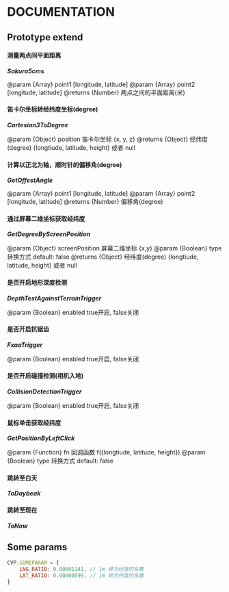 # DOCUMENTATION

## Prototype extend

#### 测量两点间平面距离

***Sakura5cms***

@param {Array} point1 [longitude, latitude]
@param {Array} point2 [longitude, latitude]
@returns {Number} 两点之间的平面距离(米)

#### 笛卡尔坐标转经纬度坐标(degree)

***Cartesian3ToDegree***

@param {Object} position 笛卡尔坐标 {x, y, z}
@returns {Object} 经纬度(degree) {longtiude, latitude, height} 或者 null

#### 计算以正北为轴，顺时针的偏移角(degree)

***GetOffestAngle***

@param {Array} point1 [longitude, latitude]
@param {Array} point2 [longitude, latitude]
@returns {Number} 偏移角(degree)

#### 通过屏幕二维坐标获取经纬度

***GetDegreeByScreenPosition***

@param {Object} screenPosition 屏幕二维坐标 {x,y}
@param {Boolean} type 转换方式 default: false
@returns {Object} 经纬度(degree) {longtiude, latitude, height} 或者 null

#### 是否开启地形深度检测

***DepthTestAgainstTerrainTrigger***

@param {Boolean} enabled true开启, false关闭

#### 是否开启抗锯齿

***FxaaTrigger***

@param {Boolean} enabled true开启, false关闭

#### 是否开启碰撞检测(相机入地)

***CollisionDetectionTrigger***

@param {Boolean} enabled true开启, false关闭

#### 鼠标单击获取经纬度

***GetPositionByLeftClick***

@param {Function} fn 回调函数 f({longtiude, latitude, height})
@param {Boolean} type 转换方式 default: false

#### 跳转至白天

***ToDaybeak***

#### 跳转至现在

***ToNow***

## Some params

```javascript
CVP.SOMEPARAM = {
    LNG_RATIO: 0.00001141, // 1m 转为经度的系数
    LAT_RATIO: 0.00000899, // 1m 转为纬度的系数
}
```

